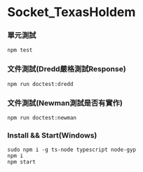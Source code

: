 # Socket_TexasHoldem
### 單元測試
    npm test
### 文件測試(Dredd嚴格測試Response)
    npm run doctest:dredd
### 文件測試(Newman測試是否有實作)
    npm run doctest:newman
### Install && Start(Windows)
    sudo npm i -g ts-node typescript node-gyp
    npm i
    npm start
